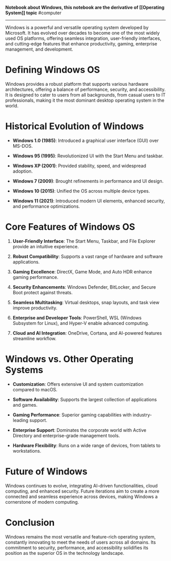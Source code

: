**Notebook about Windows, this notebook are the derivative of [[Operating System]] topic**
#computer 

---
Windows is a powerful and versatile operating system developed by Microsoft. It has evolved over decades to become one of the most widely used OS platforms, offering seamless integration, user-friendly interfaces, and cutting-edge features that enhance productivity, gaming, enterprise management, and development.

# Defining Windows OS

Windows provides a robust platform that supports various hardware architectures, offering a balance of performance, security, and accessibility. It is designed to cater to users from all backgrounds, from casual users to IT professionals, making it the most dominant desktop operating system in the world.

# Historical Evolution of Windows

- **Windows 1.0 (1985)**: Introduced a graphical user interface (GUI) over MS-DOS.
    
- **Windows 95 (1995)**: Revolutionized UI with the Start Menu and taskbar.
    
- **Windows XP (2001)**: Provided stability, speed, and widespread adoption.
    
- **Windows 7 (2009)**: Brought refinements in performance and UI design.
    
- **Windows 10 (2015)**: Unified the OS across multiple device types.
    
- **Windows 11 (2021)**: Introduced modern UI elements, enhanced security, and performance optimizations.
    

# Core Features of Windows OS

1. **User-Friendly Interface**: The Start Menu, Taskbar, and File Explorer provide an intuitive experience.
    
2. **Robust Compatibility**: Supports a vast range of hardware and software applications.
    
3. **Gaming Excellence**: DirectX, Game Mode, and Auto HDR enhance gaming performance.
    
4. **Security Enhancements**: Windows Defender, BitLocker, and Secure Boot protect against threats.
    
5. **Seamless Multitasking**: Virtual desktops, snap layouts, and task view improve productivity.
    
6. **Enterprise and Developer Tools**: PowerShell, WSL (Windows Subsystem for Linux), and Hyper-V enable advanced computing.
    
7. **Cloud and AI Integration**: OneDrive, Cortana, and AI-powered features streamline workflow.
    

# Windows vs. Other Operating Systems

- **Customization**: Offers extensive UI and system customization compared to macOS.
    
- **Software Availability**: Supports the largest collection of applications and games.
    
- **Gaming Performance**: Superior gaming capabilities with industry-leading support.
    
- **Enterprise Support**: Dominates the corporate world with Active Directory and enterprise-grade management tools.
    
- **Hardware Flexibility**: Runs on a wide range of devices, from tablets to workstations.
    

# Future of Windows

Windows continues to evolve, integrating AI-driven functionalities, cloud computing, and enhanced security. Future iterations aim to create a more connected and seamless experience across devices, making Windows a cornerstone of modern computing.

# Conclusion

Windows remains the most versatile and feature-rich operating system, constantly innovating to meet the needs of users across all domains. Its commitment to security, performance, and accessibility solidifies its position as the superior OS in the technology landscape.